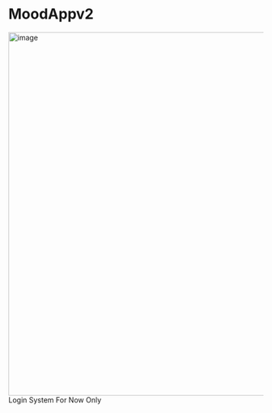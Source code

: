# MoodAppv2
<img width="718" alt="image" src="https://user-images.githubusercontent.com/37796611/215271186-48cf24bd-a841-4505-a8a4-351623102b00.png">
Login System For Now Only
